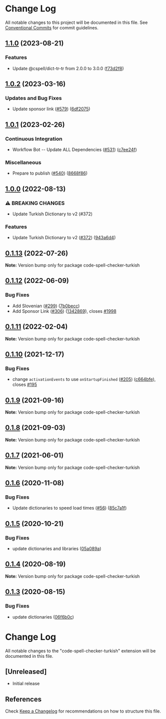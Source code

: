 # Change Log

All notable changes to this project will be documented in this file.
See [Conventional Commits](https://conventionalcommits.org) for commit guidelines.

## [1.1.0](https://github.com/streetsidesoftware/vscode-cspell-dict-extensions/compare/code-spell-checker-turkish@1.0.2...code-spell-checker-turkish@1.1.0) (2023-08-21)


### Features

* Update @cspell/dict-tr-tr from 2.0.0 to 3.0.0 ([f73d2f8](https://github.com/streetsidesoftware/vscode-cspell-dict-extensions/commit/f73d2f8275c4b6481643ca189ab9275e26d72192))

## [1.0.2](https://github.com/streetsidesoftware/vscode-cspell-dict-extensions/compare/code-spell-checker-turkish@1.0.1...code-spell-checker-turkish@1.0.2) (2023-03-16)


### Updates and Bug Fixes

* Update sponsor link ([#579](https://github.com/streetsidesoftware/vscode-cspell-dict-extensions/issues/579)) ([6df2075](https://github.com/streetsidesoftware/vscode-cspell-dict-extensions/commit/6df2075cda94e9253a1f11d5dcf63e73a49b8edd))

## [1.0.1](https://github.com/streetsidesoftware/vscode-cspell-dict-extensions/compare/code-spell-checker-turkish@1.0.0...code-spell-checker-turkish@1.0.1) (2023-02-26)


### Continuous Integration

* Workflow Bot -- Update ALL Dependencies ([#531](https://github.com/streetsidesoftware/vscode-cspell-dict-extensions/issues/531)) ([c7ee24f](https://github.com/streetsidesoftware/vscode-cspell-dict-extensions/commit/c7ee24f30552a6e8904a8d489b8a76ddcd3eedec))


### Miscellaneous

* Prepare to publish ([#540](https://github.com/streetsidesoftware/vscode-cspell-dict-extensions/issues/540)) ([8668f86](https://github.com/streetsidesoftware/vscode-cspell-dict-extensions/commit/8668f86b5fe3bf076cc44db54ec9b15d2f137623))

## [1.0.0](https://github.com/streetsidesoftware/vscode-cspell-dict-extensions/compare/code-spell-checker-turkish@0.1.13...code-spell-checker-turkish@1.0.0) (2022-08-13)


### ⚠ BREAKING CHANGES

* Update Turkish Dictionary to v2 (#372)

### Features

* Update Turkish Dictionary to v2 ([#372](https://github.com/streetsidesoftware/vscode-cspell-dict-extensions/issues/372)) ([943a6d4](https://github.com/streetsidesoftware/vscode-cspell-dict-extensions/commit/943a6d4997ad59b5295f42eb9d00870c910b9a44))

## [0.1.13](https://github.com/streetsidesoftware/vscode-cspell-dict-extensions/compare/code-spell-checker-turkish@0.1.12...code-spell-checker-turkish@0.1.13) (2022-07-26)

**Note:** Version bump only for package code-spell-checker-turkish





## [0.1.12](https://github.com/streetsidesoftware/vscode-cspell-dict-extensions/compare/code-spell-checker-turkish@0.1.11...code-spell-checker-turkish@0.1.12) (2022-06-09)


### Bug Fixes

* Add Slovenian ([#299](https://github.com/streetsidesoftware/vscode-cspell-dict-extensions/issues/299)) ([7b0becc](https://github.com/streetsidesoftware/vscode-cspell-dict-extensions/commit/7b0becc910e11e674ad32be812aa5e138b005219))
* Add Sponsor Link ([#306](https://github.com/streetsidesoftware/vscode-cspell-dict-extensions/issues/306)) ([1342869](https://github.com/streetsidesoftware/vscode-cspell-dict-extensions/commit/13428699ee20f6b6a597dd2638d5633f2a53c9cf)), closes [#1998](https://github.com/streetsidesoftware/vscode-cspell-dict-extensions/issues/1998)





## [0.1.11](https://github.com/streetsidesoftware/vscode-cspell-dict-extensions/compare/code-spell-checker-turkish@0.1.10...code-spell-checker-turkish@0.1.11) (2022-02-04)

**Note:** Version bump only for package code-spell-checker-turkish





## [0.1.10](https://github.com/streetsidesoftware/vscode-cspell-dict-extensions/compare/code-spell-checker-turkish@0.1.9...code-spell-checker-turkish@0.1.10) (2021-12-17)


### Bug Fixes

* change `activationEvents` to use `onStartupFinished` ([#205](https://github.com/streetsidesoftware/vscode-cspell-dict-extensions/issues/205)) ([c664bfe](https://github.com/streetsidesoftware/vscode-cspell-dict-extensions/commit/c664bfe88497c9eaf82aa5549734d99db9194001)), closes [#195](https://github.com/streetsidesoftware/vscode-cspell-dict-extensions/issues/195)





## [0.1.9](https://github.com/streetsidesoftware/vscode-cspell-dict-extensions/compare/code-spell-checker-turkish@0.1.8...code-spell-checker-turkish@0.1.9) (2021-09-16)

**Note:** Version bump only for package code-spell-checker-turkish





## [0.1.8](https://github.com/streetsidesoftware/vscode-cspell-dict-extensions/compare/code-spell-checker-turkish@0.1.7...code-spell-checker-turkish@0.1.8) (2021-09-03)

**Note:** Version bump only for package code-spell-checker-turkish





## [0.1.7](https://github.com/streetsidesoftware/vscode-cspell-dict-extensions/compare/code-spell-checker-turkish@0.1.6...code-spell-checker-turkish@0.1.7) (2021-06-01)

**Note:** Version bump only for package code-spell-checker-turkish





## [0.1.6](https://github.com/streetsidesoftware/vscode-cspell-dict-extensions/compare/code-spell-checker-turkish@0.1.5...code-spell-checker-turkish@0.1.6) (2020-11-08)


### Bug Fixes

* Update dictionaries to speed load times ([#56](https://github.com/streetsidesoftware/vscode-cspell-dict-extensions/issues/56)) ([85c7a1f](https://github.com/streetsidesoftware/vscode-cspell-dict-extensions/commit/85c7a1f3363945594f6d86dbb7dae7f4c95a76e7))





## [0.1.5](https://github.com/streetsidesoftware/vscode-cspell-dict-extensions/compare/code-spell-checker-turkish@0.1.4...code-spell-checker-turkish@0.1.5) (2020-10-21)


### Bug Fixes

* update dictionaries and libraries ([05a089a](https://github.com/streetsidesoftware/vscode-cspell-dict-extensions/commit/05a089add3e0e3606ac1604df1539adfb272461f))





## [0.1.4](https://github.com/streetsidesoftware/vscode-cspell-dict-extensions/compare/code-spell-checker-turkish@0.1.3...code-spell-checker-turkish@0.1.4) (2020-08-19)

**Note:** Version bump only for package code-spell-checker-turkish





## [0.1.3](https://github.com/streetsidesoftware/vscode-cspell-dict-extensions/compare/code-spell-checker-turkish@0.1.2...code-spell-checker-turkish@0.1.3) (2020-08-15)


### Bug Fixes

* update dictionaries ([06f6b0c](https://github.com/streetsidesoftware/vscode-cspell-dict-extensions/commit/06f6b0cd9c011d55de841aa75591422a18d8a8f6))





# Change Log
All notable changes to the "code-spell-checker-turkish" extension will be documented in this file.

## [Unreleased]
- Initial release

## References
Check [Keep a Changelog](http://keepachangelog.com/) for recommendations on how to structure this file.
